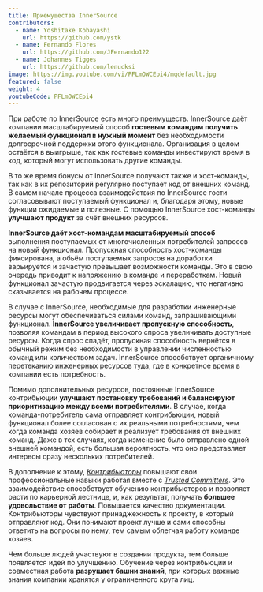 ```yaml
---
title: Приемущества InnerSource
contributors:
  - name: Yoshitake Kobayashi
    url: https://github.com/ystk
  - name: Fernando Flores
    url: https://github.com/JFernando122
  - name: Johannes Tigges
    url: https://github.com/lenucksi
image: https://img.youtube.com/vi/PFLmOWCEpi4/mqdefault.jpg
featured: false
weight: 4
youtubeCode: PFLmOWCEpi4
---
```

<div class="paragraph">
<p>При работе по InnerSource есть много преимуществ.
InnerSource даёт компании масштабируемый способ <strong>гостевым командам получить желаемый функционал в нужный момент</strong> без необходимости долгосрочной поддержки этого функционала.
Организация в целом остаётся в выигрыше, так как гостевые команды инвестируют время в код, который могут использовать другие команды.</p>
</div>
<div class="paragraph">
<p>В то же время бонусы от InnerSource получают также и хост-команды, так как в их репозиторий регулярно поступает код от внешних команд.
В самом начале процесса взаимодействия по InnerSource гости согласовывают поступаемый функционал и, благодаря этому, новые функции ожидаемые и полезные.
С помощью InnerSource хост-команды <strong>улучшают продукт</strong> за счёт внешних ресурсов.</p>
</div>
<div class="paragraph">
<p><strong>InnerSource даёт хост-командам масштабируемый способ</strong> выполнения поступаемых от многочисленных потребителей запросов на новый функционал.
Пропускная способность хост-команды фиксирована, а обьём поступаемых запросов на доработки варьируется и зачастую превышает возможности команды.
Это в свою очередь приводит к напряжению в команде и переработкам. Новый функционал зачастую продвигается через эскалацию, что негативно сказывается на рабочем процессе.</p>
</div>
<div class="paragraph">
<p>В случае с InnerSource, необходимые для разработки инженерные ресурсы могут обеспечиваться силами команд, запрашивающими функционал.
<strong>InnerSource увеличивает пропускную способность</strong>, позволяя командам в период высокого спроса увеличивать доступные ресурсы.
Когда спрос спадёт, пропускная способность вернётся в обычный режим без необходимости в управлении численностью команд или количеством задач.
InnerSource способствует органичному перетеканию инженерных ресурсов туда, где в конкретное время в компании есть потребность.</p>
</div>
<div class="paragraph">
<p>Помимо дополнительных ресурсов, постоянные InnerSource контрибьюции <strong>улучшают постановку требований и балансируют приоритизацию между всеми потребителями</strong>.
В случае, когда команда-потребитель сама отправляет контрибьюции, новый функционал более согласован с их реальными потребностями, чем когда команда хозяев собирает и реализует требования от внешних команд.
Даже в тех случаях, когда изменение было отправлено одной внешней командой, есть большая вероятность, что оно представляет интересы сразу нескольких потребителей.</p>
</div>
<div class="paragraph">
<p>В дополнение к этому, <a href="https://innersourcecommons.org/learn/learning-path/contributor"><em>Контрибьюторы</em></a> повышают свои профессиональные навыки работая вместе с <a href="https://innersourcecommons.org/learn/learning-path/trusted-committer"><em>Trusted Committers</em></a>.
Это взаимодействие способствует обучению контрибьюторов и позволяет расти по карьерной лестнице, и, как результат, получать <strong>большее удовольствие от работы</strong>.
Повышается качество документации.
Контрибьюторы чувствуют принаджежность к проекту, в который отправляют код.
Они понимают проект лучше и сами способны ответить на вопросы по нему, тем самым облегчая работу команде хозяев.</p>
</div>
<div class="paragraph">
<p>Чем больше людей участвуют в создании продукта, тем больше появляется идей по улучшению.
Обучение через контрибьюции и совместная работа <strong>разрушает башни знаний</strong>, при которых важные знания компании хранятся у ограниченного круга лиц.</p>
</div>
<!--- This file autogenerated from https://github.com/InnerSourceCommons/InnerSourceLearningPath/blob/main/scripts -->